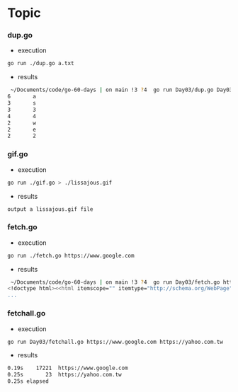 # Topic
### dup.go
- execution
```bash
go run ./dup.go a.txt
```
- results
```bash
 ~/Documents/code/go-60-days | on main !3 ?4  go run Day03/dup.go Day03/a.txt                                                          ok | at 21:15:55
6       a
3       s
3       3
4       4
2       w
2       e
2       2
```

### gif.go
- execution
```bash
go run ./gif.go > ./lissajous.gif
```
- results
```bash
output a lissajous.gif file
```

### fetch.go
- execution
```bash
go run ./fetch.go https://www.google.com
```
- results
```bash
 ~/Documents/code/go-60-days | on main !3 ?4  go run Day03/fetch.go https://www.google.com                                             ok | at 21:17:56
<!doctype html><<html itemscope="" itemtype="http://schema.org/WebPage" lang="zh-TW"><head><meta content="text/html; charset=UTF-8" http-equiv="Content-Type"><meta content="/images/branding/googleg/1x/goo
...
```

### fetchall.go
- execution
```bash
go run Day03/fetchall.go https://www.google.com https://yahoo.com.tw
```
- results
```bash
0.19s    17221  https://www.google.com
0.25s       23  https://yahoo.com.tw
0.25s elapsed
```